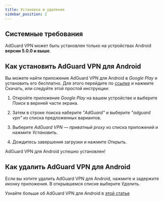 ```yaml
---
title: Установка и удаление
sidebar_position: 2
---
```


## Системные требования

AdGuard VPN может быть установлен только на устройствах Android **версии 5.0.0 и выше**.

## Как установить AdGuard VPN для Android

Вы можете найти приложение AdGuard VPN для Android в *Google Play* и установить его бесплатно. Для этого перейдите по [ссылке](https://play.google.com/store/apps/details?id=com.adguard.vpn) и нажмите Скачать, или следуйте этой простой инструкции:

1. Откройте приложение *Google Play* на вашем устройстве и выберите *Поиск* в верхней части экрана.

2. Затем в строке поиска наберите *"AdGuard"* и выберите *"adguard vpn"* из списка предложенных вариантов.

3. Выберите *AdGuard VPN — приватный proxy* из списка приложений и нажмите *Установить*.

4. Дождитесь завершения загрузки и нажмите *Открыть*.

AdGuard VPN для Android успешно установлен!

## Как удалить AdGuard VPN для Android

Если вы хотите удалить AdGuard VPN для Android, нажмите и задержите иконку приложения. В открывшемся списке выберите *Удалить*.

Узнайте больше об AdGuard VPN для Android в [этой статье](overview.md)
